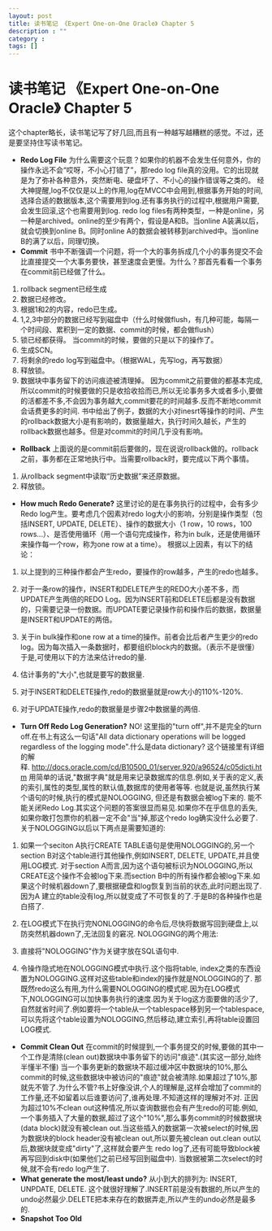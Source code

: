 ```yaml
---
layout: post
title: 读书笔记 《Expert One-on-One Oracle》 Chapter 5
description : ""
category :
tags: []
---
```


# 读书笔记 《Expert One-on-One Oracle》 Chapter 5

这个chapter略长，读书笔记写了好几回,而且有一种越写越糟糕的感觉。不过，还是要坚持住写读书笔记。 

  * **Redo Log File**
为什么需要这个玩意？如果你的机器不会发生任何意外，你的操作永远不会“哎呀，不小心打错了”，那redo log file真的没用。它的出现就是为了弥补各种意外，突然断电、硬盘坏了、不小心的操作错误等之类的。 经大神提醒,log不仅仅是以上的作用,log在MVCC中会用到,根据事务开始的时间,选择合适的数据版本,这个需要用到log.还有事务执行的过程中,根据用户需要,会发生回滚,这个也需要用到log. redo log files有两种类型，一种是online，另一种是archived。online的至少有两个，假设是A和B。当online A装满以后，就会切换到online B。同时online A的数据会被转移到archived中。当online B的满了以后，同理切换。 
  * **Commit**
书中不断强调一个问题，将一个大的事务拆成几个小的事务提交不会比直接提交一个大事务要快，甚至速度会更慢。为什么？那首先看看一个事务在commit前已经做了什么。 
  1. rollback segment已经生成
  2. 数据已经修改。
  3. 根据1和2的内容，redo已生成。
  4. 1,2,3中部分的数据已经写到磁盘中（什么时候做flush，有几种可能，每隔一个时间段、累积到一定的数据、commit的时候，都会做flush）
  5. 锁已经都获得。
当commit的时候，要做的只是以下的操作了。 
  1. 生成SCN。
  2. 将剩余的redo log写到磁盘中。（根据WAL，先写log，再写数据）
  3. 释放锁。
  4. 数据块中事务留下的访问痕迹被清理掉。
因为commit之前要做的都基本完成,所以commit的时候要做的只是收拾收拾而已,所以无论事务多大或者多小,要做的活都差不多,不会因为事务越大,commit要花的时间越多.反而不断地commit会话费更多的时间. 书中给出了例子，数据的大小对inesrt等操作的时间、产生的rollback数据大小是有影响的，数据量越大，执行时间久越长，产生的rollback数据也越多。但是对commit的时间几乎没有影响。 

  * **Rollback**
上面说的是commit前后要做的，现在说说rollback做的。rollback之前，事务都在正常地执行中。当需要rollback时，要完成以下两个事情。 
  1. 从rollback segment中读取“历史数据”来还原数据。
  2. 释放锁。
  * **How much Redo Generate?**
这里讨论的是在事务执行的过程中，会有多少Redo log产生。要考虑几个因素对redo log大小的影响，分别是操作类型（包括INSERT, UPDATE, DELETE）、操作的数据大小（1 row，10 rows，100 rows...）、是否使用循环（用一个语句完成操作，称为in bulk，还是使用循环来操作每一个row，称为one row at a time）。 根据以上因素，有以下的结论： 
  1. 以上提到的三种操作都会产生redo，要操作的row越多，产生的redo也越多。
  2. 对于一条row的操作，INSERT和DELETE产生的REDO大小差不多，而UPDATE产生两倍的REDO Log。因为INSERT前和DELETE后都是没有数据的，只需要记录一份数据。而UPDATE要记录操作前和操作后的数据，数据量是INSERT和UPDATE的两倍。
  3. 关于in bulk操作和one row at a time的操作。前者会比后者产生更少的redo log。因为每次插入一条数据时，都要组织block内的数据。（表示不是很懂）
于是,可使用以下的方法来估计redo的量.

  1. 估计事务的"大小",也就是要写的数据量.
  2. 对于INSERT和DELETE操作,redo的数据量就是row大小的110%-120%.
  3. 对于UPDATE操作,redo的数据量是步骤2中数据量的两倍.

  * **Turn Off Redo Log Generation?**
NO! 这里指的"turn off",并不是完全的turn off.在书上有这么一句话"All data dictionary operations will be logged regardless of the logging mode".什么是data dictionary? 这个链接里有详细的解释. <http://docs.oracle.com/cd/B10500_01/server.920/a96524/c05dicti.htm> 用简单的话说,"数据字典"就是用来记录数据库的信息.例如,关于表的定义,表的索引,属性的类型,属性的默认值,数据库的使用者等等. 也就是说,虽然执行某个语句的时候,执行的模式是NOLOGGING, 但还是有数据会被log下来的. 能不能关闭Redo Log.其实这个问题的答案很显而易见.如果你不在乎信息的丢失,如果你敢打包票你的机器一定不会"当"掉,那这个redo log确实没什么必要了. 关于NOLOGGING以后以下两点是需要知道的: 

  1. 如果一个seciton A执行CREATE TABLE语句是使用NOLOGGING的,另一个section B对这个table进行其他操作,例如INSERT, DELETE, UPDATE,并且使用LOG模式. 对于section A而言,因为这个语句被标识为NOLOGGING,所以CREATE这个操作不会被log下来.而section B中的所有操作都会被log下来.如果这个时候机器down了,要根据硬盘和log恢复到当前的状态,此时问题出现了.因为A 建立的table没有log,所以就变成了不可恢复的了.于是B的各种操作也是白搭了.
  2. 在LOG模式下在执行完NONLOGGING的命令后,尽快将数据写回到硬盘上,以防突然机器down了,无法回复的窘况.
NOLOGGING的两个用法:

  1. 直接将"NOLOGGING"作为关键字放在SQL语句中.
  2. 令操作隐式地在NOLOGGING模式中执行.这个指将table, index之类的东西设置为NOLOGGING.这样对这些table和index的操作就是NOLOGGING的了.
那既然redo这么有用,为什么需要NOLOGGING的模式呢.因为在LOG模式下,NOLOGGING可以加快事务执行的速度.因为关于log这方面要做的活少了,自然就省时间了.例如要将一个table从一个tablespace移到另一个tablespace,可以先将这个table设置为NOLOGGING,然后移动,建立索引,再将table设置回LOG模式.

  * **Commit Clean Out**
在commit的时候提到,一个事务提交的时候,要做的其中一个工作是清除(clean out)数据块中事务留下的访问"痕迹".(其实这一部分,始终半懂半不懂) 当一个事务更新的数据块不超过缓冲区中数据块的10%,那么commit的时候,这些数据块中被访问的"痕迹"就会被清除.如果超过了10%,那就先不管了.为什么不管?书上好像没讲,个人的理解是,这样会增加了commit的工作量,还不如留着以后谁要访问了,谁再处理.不知道这样的理解对不对. 正因为超过10%不clean out这种情况,所以查询数据也会有产生redo的可能.例如,一个事务插入了大量的数据,超过了这个"10%",那么事务commit的时候数据块(data block)就没有被clean out.当这些插入的数据第一次被select的时候,因为数据块的block header没有被clean out,所以要先被clean out.clean out以后,数据块就变成"dirty"了,这样就会要产生 redo log了,还有可能导致block被再写回到disk中(如果他们之前已经写回到磁盘中). 当数据被第二次select的时候,就不会有redo log产生了. 
  * **What generate the most/least undo?**
从小到大的排列为: INSERT, UNPDATE, DELETE. 这个就很好理解了.INSERT前是没有数据的,所以产生的undo必然最少.DELETE把本来存在的数据弄走,所以产生的undo必然是最多的. 
  * **Snapshot Too Old**